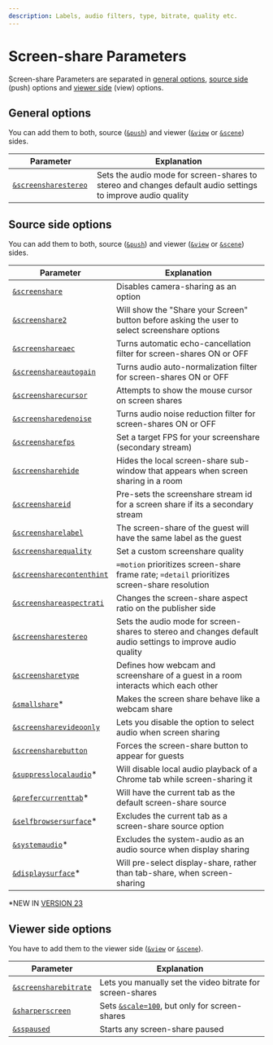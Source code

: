 ```yaml
---
description: Labels, audio filters, type, bitrate, quality etc.
---
```


# Screen-share Parameters

Screen-share Parameters are separated in [general options](./#general-options), [source side](./#source-side-options) (push) options and [viewer side](./#viewer-side-options) (view) options.

## General options

You can add them to both, source ([`&push`](../../source-settings/push.md)) and viewer ([`&view`](../view-parameters/view.md) or [`&scene`](../view-parameters/scene.md)) sides.

<table><thead><tr><th width="150">Parameter</th><th>Explanation</th></tr></thead><tbody><tr><td><a href="../../newly-added-parameters/and-screensharestereo.md"><code>&#x26;screensharestereo</code></a></td><td>Sets the audio mode for screen-shares to stereo and changes default audio settings to improve audio quality</td></tr></tbody></table>

## Source side options

You can add them to both, source ([`&push`](../../source-settings/push.md)) and viewer ([`&view`](../view-parameters/view.md) or [`&scene`](../view-parameters/scene.md)) sides.

<table><thead><tr><th width="150">Parameter</th><th>Explanation</th></tr></thead><tbody><tr><td><a href="../../source-settings/screenshare.md"><code>&#x26;screenshare</code></a></td><td>Disables camera-sharing as an option</td></tr><tr><td><a href="../../newly-added-parameters/and-screenshare2.md"><code>&#x26;screenshare2</code></a></td><td>Will show the "Share your Screen" button before asking the user to select screenshare options</td></tr><tr><td><a href="../../newly-added-parameters/and-screenshareaec.md"><code>&#x26;screenshareaec</code></a></td><td>Turns automatic echo-cancellation filter for screen-shares ON or OFF</td></tr><tr><td><a href="../../newly-added-parameters/and-screenshareautogain.md"><code>&#x26;screenshareautogain</code></a></td><td>Turns audio auto-normalization filter for screen-shares ON or OFF</td></tr><tr><td><a href="../../source-settings/cursor.md"><code>&#x26;screensharecursor</code></a></td><td>Attempts to show the mouse cursor on screen shares</td></tr><tr><td><a href="../../newly-added-parameters/and-screensharedenoise.md"><code>&#x26;screensharedenoise</code></a></td><td>Turns audio noise reduction filter for screen-shares ON or OFF</td></tr><tr><td><a href="../../source-settings/screensharefps.md"><code>&#x26;screensharefps</code></a></td><td>Set a target FPS for your screenshare (secondary stream)</td></tr><tr><td><a href="../../newly-added-parameters/and-screensharehide.md"><code>&#x26;screensharehide</code></a></td><td>Hides the local screen-share sub-window that appears when screen sharing in a room</td></tr><tr><td><a href="../../source-settings/screenshareid.md"><code>&#x26;screenshareid</code></a></td><td>Pre-sets the screenshare stream id for a screen share if its a secondary stream</td></tr><tr><td><a href="../../newly-added-parameters/and-screensharelabel.md"><code>&#x26;screensharelabel</code></a></td><td>The screen-share of the guest will have the same label as the guest</td></tr><tr><td><a href="../../source-settings/screensharequality.md"><code>&#x26;screensharequality</code></a></td><td>Set a custom screenshare quality</td></tr><tr><td><a href="and-screensharecontenthint.md"><code>&#x26;screensharecontenthint</code></a></td><td><code>=motion</code> prioritizes screen-share frame rate; <code>=detail</code> prioritizes screen-share resolution</td></tr><tr><td><a href="and-screenshareaspectratio.md"><code>&#x26;screenshareaspectrati</code></a></td><td>Changes the screen-share aspect ratio on the publisher side</td></tr><tr><td><a href="../../newly-added-parameters/and-screensharestereo.md"><code>&#x26;screensharestereo</code></a></td><td>Sets the audio mode for screen-shares to stereo and changes default audio settings to improve audio quality</td></tr><tr><td><a href="../../newly-added-parameters/and-screensharetype.md"><code>&#x26;screensharetype</code></a></td><td>Defines how webcam and screenshare of a guest in a room interacts which each other</td></tr><tr><td><a href="and-smallshare.md"><code>&#x26;smallshare</code></a>*</td><td>Makes the screen share behave like a webcam share</td></tr><tr><td><a href="../../newly-added-parameters/and-screensharevideoonly.md"><code>&#x26;screensharevideoonly</code></a></td><td>Lets you disable the option to select audio when screen sharing</td></tr><tr><td><a href="../settings-parameters/and-screensharebutton.md"><code>&#x26;screensharebutton</code></a></td><td>Forces the screen-share button to appear for guests</td></tr><tr><td><a href="and-suppresslocalaudio.md"><code>&#x26;suppresslocalaudio</code></a>*</td><td>Will disable local audio playback of a Chrome tab while screen-sharing it</td></tr><tr><td><a href="and-prefercurrenttab.md"><code>&#x26;prefercurrenttab</code></a>*</td><td>Will have the current tab as the default screen-share source</td></tr><tr><td><a href="and-selfbrowsersurface.md"><code>&#x26;selfbrowsersurface</code></a>*</td><td>Excludes the current tab as a screen-share source option</td></tr><tr><td><a href="and-systemaudio.md"><code>&#x26;systemaudio</code></a>*</td><td>Excludes the system-audio as an audio source when display sharing</td></tr><tr><td><a href="and-displaysurface.md"><code>&#x26;displaysurface</code></a>*</td><td>Will pre-select display-share, rather than tab-share, when screen-sharing</td></tr></tbody></table>

\*NEW IN [VERSION 23](../../releases/v23.md)

## **Viewer side options**

You have to add them to the viewer side ([`&view`](../view-parameters/view.md) or [`&scene`](../view-parameters/scene.md)).

<table><thead><tr><th width="150">Parameter</th><th>Explanation</th></tr></thead><tbody><tr><td><a href="../../newly-added-parameters/and-screensharebitrate.md"><code>&#x26;screensharebitrate</code></a></td><td>Lets you manually set the video bitrate for screen-shares</td></tr><tr><td><a href="and-sharperscreen.md"><code>&#x26;sharperscreen</code></a></td><td>Sets <a href="../view-parameters/scale.md"><code>&#x26;scale=100</code></a>, but only for screen-shares</td></tr><tr><td><a href="../../parameters-only-on-beta/and-sspaused.md"><code>&#x26;sspaused</code></a></td><td>Starts any screen-share paused</td></tr></tbody></table>
